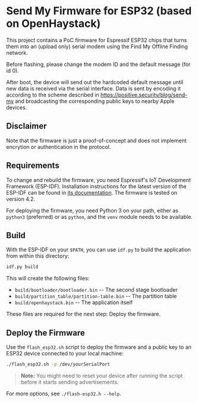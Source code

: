 # Send My Firmware for ESP32 (based on OpenHaystack)

This project contains a PoC firmware for Espressif ESP32 chips that turns them into an (upload only) serial modem using the Find My Offline Finding network.

Before flashing, please change the modem ID and the default message (for id 0).

After boot, the device will send out the hardcoded default message until new data is received via the serial interface.
Data is sent by encoding it according to the scheme described in https://positive.security/blog/send-my and broadcasting the corresponding public keys to nearby Apple devices.

## Disclaimer

Note that the firmware is just a proof-of-concept and does not implement encrytion or authentication in the protocol. 

## Requirements

To change and rebuild the firmware, you need Espressif's IoT Development Framework (ESP-IDF).
Installation instructions for the latest version of the ESP-IDF can be found in [its documentation](https://docs.espressif.com/projects/esp-idf/en/latest/esp32/get-started/).
The firmware is tested on version 4.2.

For deploying the firmware, you need Python 3 on your path, either as `python3` (preferred) or as `python`, and the `venv` module needs to be available.

## Build

With the ESP-IDF on your `$PATH`, you can use `idf.py` to build the application from within this directory:

```bash
idf.py build
```

This will create the following files:

- `build/bootloader/bootloader.bin` -- The second stage bootloader
- `build/partition_table/partition-table.bin` -- The partition table
- `build/openhaystack.bin` -- The application itself

These files are required for the next step: Deploy the firmware.

## Deploy the Firmware

Use the `flash_esp32.sh` script to deploy the firmware and a public key to an ESP32 device connected to your local machine:

```bash
./flash_esp32.sh -p /dev/yourSerialPort
```

> **Note:** You might need to reset your device after running the script before it starts sending advertisements.

For more options, see `./flash-esp32.h --help`.
